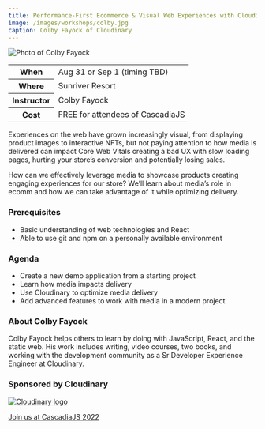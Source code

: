 ```yaml
---
title: Performance-First Ecommerce & Visual Web Experiences with Cloudinary
image: /images/workshops/colby.jpg
caption: Colby Fayock of Cloudinary
---
```

<div class="person"><div class="person-photo"><img src="/images/workshops/colby.jpg" alt="Photo of Colby Fayock"/></div></div>

<table>
    <tr><th>When</th><td>Aug 31 or Sep 1 (timing TBD)</td></tr>
    <tr><th>Where</th><td>Sunriver Resort</td></tr>
    <tr><th>Instructor</th><td>Colby Fayock</td></tr>
    <tr><th>Cost</th><td>FREE for attendees of CascadiaJS</td></tr>
</table>

Experiences on the web have grown increasingly visual, from displaying product images to interactive NFTs, but not paying attention to how media is delivered can impact Core Web Vitals creating a bad UX with slow loading pages, hurting your store’s conversion and potentially losing sales.

How can we effectively leverage media to showcase products creating engaging experiences for our store? We’ll learn about media’s role in ecomm and how we can take advantage of it while optimizing delivery.

### Prerequisites

- Basic understanding of web technologies and React
- Able to use git and npm on a personally available environment 

### Agenda

- Create a new demo application from a starting project
- Learn how media impacts delivery
- Use Cloudinary to optimize media delivery
- Add advanced features to work with media in a modern project

### About Colby Fayock

Colby Fayock helps others to learn by doing with JavaScript, React, and the static web. His work includes writing, video courses, two books, and working with the development community as a Sr Developer Experience Engineer at Cloudinary.

### Sponsored by Cloudinary

[![Cloudinary logo](/images/sponsors/cloudinary.png)](/sponsors/cloudinary)

<div class="cta"><a href="/tickets">Join us at CascadiaJS 2022</a></div>
